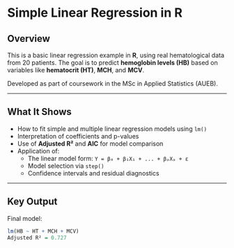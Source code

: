 # Simple Linear Regression in R

## Overview

This is a basic linear regression example in **R**, using real hematological data from 20 patients. The goal is to predict **hemoglobin levels (HB)** based on variables like **hematocrit (HT)**, **MCH**, and **MCV**.

Developed as part of coursework in the MSc in Applied Statistics (AUEB).

---

## What It Shows

- How to fit simple and multiple linear regression models using `lm()`
- Interpretation of coefficients and p-values
- Use of **Adjusted R²** and **AIC** for model comparison
- Application of:
  - The linear model form: `Y = β₀ + β₁X₁ + ... + βₚXₚ + ε`
  - Model selection via `step()`
  - Confidence intervals and residual diagnostics

---

## Key Output

Final model:
```r
lm(HB ~ HT + MCH + MCV)
Adjusted R² = 0.727

